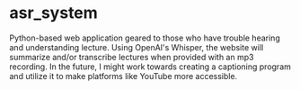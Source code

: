 # asr_system
Python-based web application geared to those who have trouble hearing and understanding lecture. Using OpenAI's Whisper, the website will summarize and/or transcribe lectures when provided with an mp3 recording. In the future, I might work towards creating a captioning program and utilize it to make platforms like YouTube more accessible.

